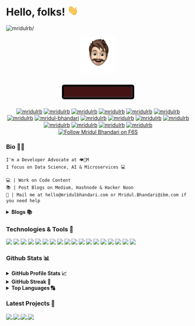 <!--
**mridulrb/mridulrb** is a ✨ _special_ ✨ repository because its `README.md` (this file) appears on your GitHub profile.

Here are some ideas to get you started:

- 🔭 I’m currently working on ...
- 🌱 I’m currently learning ...
- 👯 I’m looking to collaborate on ...
- 🤔 I’m looking for help with ...
- 💬 Ask me about ...
- 📫 How to reach me: ...
- 😄 Pronouns: ...
- ⚡ Fun fact: ...
-->

<!-- [![Header](https://raw.githubusercontent.com/mridulrb/mridulrb/master/media/Header.jpeg "Header")](https://mridulbhandari.com/) -->

# Hello, folks! <img src="https://raw.githubusercontent.com/mridulrb/mridulrb/master/media/wave.gif" width="30px"> 

<p align="left"> <img src=https://komarev.com/ghpvc/?username=mridulrb&style=plastic&color=orange alt=mridulrb/> </p>

<p align="center">
  <img src="https://raw.githubusercontent.com/mridulrb/mridulrb/master/media/logo.png" width="100px" height="100px" />
</p>

<h2 align="center"> <img src="https://raw.githubusercontent.com/mridulrb/mridulrb/master/media/signbot.gif"/> </h2>
<p align="center">
<a href=https://mridulbhandari.com target="blank"><img align="center" src=https://cdn.jsdelivr.net/npm/simple-icons@3.0.1/icons/about-dot-me.svg alt="mridulrb" height="20" width="20" /></a>
<a href=https://www.youtube.com/c/MridulBhandari target="blank"><img align="center" src=https://cdn.jsdelivr.net/npm/simple-icons@3.0.1/icons/youtube.svg alt="mridulrb" height="20" width="20" /></a>
<a href=https://www.twitch.tv/mridulrb target="blank"><img align="center" src=https://cdn.jsdelivr.net/npm/simple-icons@3.0.1/icons/twitch.svg alt="mridulrb" height="20" width="20" /></a>
<a href=https://www.kaggle.com/mridulrb target="blank"><img align="center" src=https://cdn.jsdelivr.net/npm/simple-icons@3.0.1/icons/kaggle.svg alt="mridulrb" height="20" width="20" /></a>
<a href=https://forum.freecodecamp.org/u/mridulrb/ target="blank"><img align="center" src=https://cdn.jsdelivr.net/npm/simple-icons@3.0.1/icons/freecodecamp.svg alt="mridulrb" height="20" width="20" /></a>
<a href=https://mridulrb.hashnode.dev/ target="blank"><img align="center" src=https://cdn.jsdelivr.net/npm/simple-icons@3.0.1/icons/hashnode.svg alt="mridulrb" height="20" width="20" /></a>
<a href=https://twitter.com/mridulrb target="blank"><img align="center" src=https://cdn.jsdelivr.net/npm/simple-icons@3.0.1/icons/twitter.svg alt="mridulrb" height="20" width="20" /></a>
<a href=https://linkedin.com/in/mridul-bhandari target="blank"><img align="center" src=https://cdn.jsdelivr.net/npm/simple-icons@3.0.1/icons/linkedin.svg alt="mridul-bhandari" height="20" width="20" /></a>
<a href=https://www.medium.com/@mridulrb target="blank"><img align="center" src=https://cdn.jsdelivr.net/npm/simple-icons@3.0.1/icons/medium.svg alt="mridulrb" height="20" width="20" /></a>
<a href=https://stackoverflow.com/story/mridulrb target="blank"><img align="center" src=https://cdn.jsdelivr.net/npm/simple-icons@3.0.1/icons/stackoverflow.svg alt="mridulrb" height="20" width="20" /></a>
<a href=https://www.instagram.com/mridulrb target="blank"><img align="center" src=https://cdn.jsdelivr.net/npm/simple-icons@3.0.1/icons/instagram.svg alt="mridulrb" height="20" width="20" /></a>
<a href=https://codepen.io/mridulrb target="blank"><img align="center" src=https://cdn.jsdelivr.net/npm/simple-icons@3.0.1/icons/codepen.svg alt="mridulrb" height="20" width="20" /></a>
<a href=https://dev.to/mridulrb target="blank"><img align="center" src=https://cdn.jsdelivr.net/npm/simple-icons@3.0.1/icons/dev-dot-to.svg alt="mridulrb" height="20" width="20" /></a>
<a href=https://www.facebook.com/mridulrb target="blank"><img align="center" src=https://cdn.jsdelivr.net/npm/simple-icons@3.0.1/icons/facebook.svg alt="mridulrb" height="20" width="20" /></a>
<a href=https://www.behance.net/mridulbhandari target="blank"><img align="center" src=https://cdn.jsdelivr.net/npm/simple-icons@3.0.1/icons/behance.svg alt="mridulrb" height="20" width="20" /></a>
<a href=https://dribbble.com/mridulrb target="blank"><img align="center" src=https://cdn.jsdelivr.net/npm/simple-icons@3.0.1/icons/dribbble.svg alt="mridulrb" height="20" width="20" /></a>
<a href="https://www.f6s.com/mridulrb?follow=1" target="_blank" title="Follow Mridul Bhandari on F6S"><img src="https://www.f6s.com/images/f6s-follow-green.png" border="0" align="center" width="78" height="22 " alt="Follow Mridul Bhandari on F6S" style="width: 78px; height: 22px; padding: 0px; margin: 0px;" /></a>  
</p>



### Bio 👨🏻
```
I'm a Developer Advocate at 👁🐝M  
I focus on Data Science, AI & Microservices 💻

💻 | Work on Code Content
📚 | Post Blogs on Medium, Hashnode & Hacker Noon
💬 | Mail me at hello@mridulbhandari.com or Mridul.Bhandari@ibm.com if you need help
```

<!-- ### Blogs 📚 -->
<details> 
  <summary><b>Blogs 📚</b></summary>
    - [Predict Loan Eligibility using Machine Learning Models - towards data science](https://towardsdatascience.com/predict-loan-eligibility-using-machine-learning-models-7a14ef904057) <br/>
    - [Update your chatbot on WhatsApp with IBM Watson Assistant - IBM Developer](https://medium.com/ibm-data-ai/integrating-ibm-watson-assistant-with-whatsapp-e62dcaa803fd) <br/>
    - [How to Create A Neural Network Using R - Analytics Vidhya](https://medium.com/analytics-vidhya/neural-network-using-r-fbd9156a2ffa) <br/>
    - [Call for Code® Spot Challenge Beirut: Introduction to IBM Cloud Services - CFC Daily](https://medium.com/callforcode/call-for-code-spot-challenge-beirut-introduction-to-ibm-cloud-services-part-2-767fc322d11a) <br/>
    - [How to build a demo for Cross Sell in Banking using IBM Cloud Pak for Data - IBM Data Science in Practice](https://medium.com/ibm-data-ai/how-to-build-a-demo-for-cross-sell-in-banking-using-ibm-cloud-pak-for-data-ca7ce857598b) <br/>
    - [Building a COVID-19 Virtual Banking Assistant - IBM Data Science in Practice](https://medium.com/ibm-watson/building-a-covid-19-virtual-banking-assistant-cb4252dc1bcc) <br/>
    - [Build an app using the Disaster Resiliency Starter Kit - CFC Daily](https://medium.com/callforcode/on-july-14th-2020-cloud-developer-advocate-mridul-bhandari-from-ibm-developer-and-senior-2a8d2f67c1de) <br/>
    - [Why Open Source is Important for Students?](https://dev.to/mridulrb/series/11633) <br/>
    <!-- - [How To Create An AR Treasure Hunt using A-Frame and AR.js - Towards AI](https://medium.com/towards-artificial-intelligence/ar-treasure-hunt-using-a-frame-and-ar-js-dcd07c33f771) -->
    <!-- - [Tovit - a COVID-19 toolkit - IBM Watson](https://medium.com/ibm-watson/tovit-a-covid-19-toolkit-aed5c2fc68d1)
    - [Tovit - Your go-to COVID-19 toolkit - CFC Daily](https://medium.com/callforcode/tovit-ae4554bfe92f) -->
</details>

### Technologies & Tools 🔧
![](https://img.shields.io/badge/IBM_Cloud-informational?style=flat-square&logo=IBM&logoColor=white&color=054ADA)
![](https://img.shields.io/badge/MacOS-informational?style=flat&logo=apple&logoColor=white&color=ffffff)
![](https://img.shields.io/badge/Linux-informational?style=flat&logo=linux&logoColor=white&color=f86f14)
![](https://img.shields.io/badge/VS_Code-informational?style=flat&logo=visual-studio-code&logoColor=white&color=286ac6)
![](https://img.shields.io/badge/IntelliJ_IDEA-informational?style=flat&logo=intellij-idea&logoColor=white&color=000000)
![](https://img.shields.io/badge/C-informational?style=flat-square&logo=C&logoColor=white&color=A8B9CC)
![](https://img.shields.io/badge/Java-informational?style=flat-square&logo=Java&logoColor=white&color=007396)
![](https://img.shields.io/badge/Python-informational?style=flat-square&logo=Python&logoColor=white&color=3776AB)
![](https://img.shields.io/badge/JavaScript-informational?style=flat-square&logo=JavaScript&logoColor=white&color=F7DF1E)
![](https://img.shields.io/badge/HTML/CSS/HTML5-informational?style=flat-square&logo=html5&logoColor=white&color=E34F26)
![](https://img.shields.io/badge/NodeJS-informational?style=flat-square&logo=npm&logoColor=white&color=339933)
![](https://img.shields.io/badge/ReactJS-informational?style=flat-square&logo=React&logoColor=white&color=61DAFB)
![](https://img.shields.io/badge/ReactNative-informational?style=flat-square&logo=React&logoColor=white&color=61DAFB)
![](https://img.shields.io/badge/R/RStudio-informational?style=flat-square&logo=R&logoColor=white&color=276DC3)
![](https://img.shields.io/badge/Bash_Scripting-informational?style=flat-square&logo=gnu-bash&logoColor=white&color=4EAA25)
![](https://img.shields.io/badge/Red_Hat_OpenShift-informational?style=flat-square&logo=red-hat-open-shift&logoColor=white&color=EE0000)
![](https://img.shields.io/badge/Kubernetes-informational?style=flat-square&logo=kubernetes&logoColor=white&color=326CE5)
![](https://img.shields.io/badge/Docker-informational?style=flat-square&logo=docker&logoColor=white&color=2496ED)




### Github Stats 📊
<details> 
  <summary><b>GitHub Profile Stats 📈</b></summary>
    <a href="https://github.com/mridulrb/mridulrb">
    <img align="center" src="https://github-readme-stats.vercel.app/api?username=mridulrb&count_private=true&show_icons=true&theme=highcontrast&include_all_commits=true" alt="git stats"/>
    </a>
</details> 

<details> 
  <summary><b>GitHub Streak 💯</b></summary>
   <img align="center" src="https://github-readme-streak-stats.herokuapp.com/?user=mridulrb&theme=dark" alt="git stats"/>
<!-- [![GitHub Streak](https://github-readme-streak-stats.herokuapp.com/?user=mridulrb&theme=dark)](https://git.io/streak-stats) -->
</details> 

<details> 
  <summary><b>Top Languages 🔠</b></summary>
    <!-- ### Top Languages 🔠 -->
    <a href="https://github.com/mridulrb/mridulrb">
    <img align="center"src="https://github-readme-stats.vercel.app/api/top-langs/?username=mridulrb&hide=HTML,CSS&theme=dracula" alt="git stats"/>
    </a>
</details> 

### Latest Projects 📖
<a href="https://github.com/mridulrb/Predict-loan-eligibility-using-IBM-Watson-Studio">
<img align="center" src="https://github-readme-stats.vercel.app/api/pin/?username=mridulrb&repo=Predict-loan-eligibility-using-IBM-Watson-Studio&show_owner=True&theme=dracula"/>
</a>

<a href="https://github.com/mridulrb/Integrating-Watson-Assistant-with-Whatsapp">
<img align="center" src="https://github-readme-stats.vercel.app/api/pin/?username=mridulrb&repo=Integrating-Watson-Assistant-with-Whatsapp&show_owner=True&theme=synthwave"/>
</a>

<a href="https://github.com/mridulrb/Tovit">
<img align="center" src="https://github-readme-stats.vercel.app/api/pin/?username=mridulrb&repo=Tovit&show_owner=True&theme=cobalt"/>
</a>

<a href="https://github.com/mridulrb/Bank-Virtual-Assistant">
<img align="center" src="https://github-readme-stats.vercel.app/api/pin/?username=mridulrb&repo=Bank-Virtual-Assistant&show_owner=True&theme=onedark"/>
</a>

<!-- [![ReadMe Card](https://github-readme-stats.vercel.app/api/pin/?username=mridulrb&repo=watson-stock-market-predictor&show_owner=True&theme=gotham)](https://github.com/mridulrb/watson-stock-market-predictor) -->

<!-- ### GitHub Pins 📌

[![ReadMe Card](https://github-readme-stats.vercel.app/api/pin/?username=mridulrb&repo=Tovit&show_owner=True&theme=dark)](https://github.com/mridulrb/Tovit)

[![ReadMe Card](https://github-readme-stats.vercel.app/api/pin/?username=mridulrb&repo=Bank-Virtual-Assistant&show_owner=True&theme=radical)](https://github.com/mridulrb/Bank-Virtual-Assistant)

[![ReadMe Card](https://github-readme-stats.vercel.app/api/pin/?username=mridulrb&repo=AR_Treasure_Hunt_using_A-Frame_and_AR.js&show_owner=True&theme=merko)](https://github.com/mridulrb/AR_Treasure_Hunt_using_A-Frame_and_AR.js)

[![ReadMe Card](https://github-readme-stats.vercel.app/api/pin/?username=mridulrb&repo=Neural-Network-in-R&show_owner=True&theme=gruvbox)](https://github.com/mridulrb/Neural-Network-in-R)

[![ReadMe Card](https://github-readme-stats.vercel.app/api/pin/?username=mridulrb&repo=Khibra&show_owner=True&theme=tokyonight)](https://github.com/mridulrb/Khibra)

[![ReadMe Card](https://github-readme-stats.vercel.app/api/pin/?username=mridulrb&repo=Spotify-Playlist-ReactNative-GraphQL&show_owner=True&theme=onedark)](https://github.com/mridulrb/Spotify-Playlist-ReactNative-GraphQL) -->



<!-- <a href="https://github.com/mridulrb/Tovit">
  <img align="left" src="https://github-readme-stats.vercel.app/api/pin/?username=mridulrb&repo=Tovit&show_owner=True&theme=dark" width="425px" height="120px"/>
</a>


<a href="https://github.com/mridulrb/Bank-Virtual-Assistant">
  <img align="left" src="https://github-readme-stats.vercel.app/api/pin/?username=mridulrb&repo=Bank-Virtual-Assistant&show_owner=True&theme=radical" width="425px" height="120px" />
</a>

<a href="https://github.com/mridulrb/Solution-Starter-Kit-Disasters-2020">
  <img align="left" src="https://github-readme-stats.vercel.app/api/pin/?username=mridulrb&repo=Solution-Starter-Kit-Disasters-2020&show_owner=True&theme=merko" width="425px" height="120px" />
</a>

<a href="https://github.com/mridulrb/node-red-contrib-twc-covid19-tracker">
  <img align="left" src="https://github-readme-stats.vercel.app/api/pin/?username=mridulrb&repo=node-red-contrib-twc-covid19-tracker&show_owner=True&theme=gruvbox" width="425px" height="120px" />
</a>

<a href="https://github.com/mridulrb/AR_Treasure_Hunt_using_A-Frame_and_AR.js">
  <img align="left" src="https://github-readme-stats.vercel.app/api/pin/?username=mridulrb&repo=AR_Treasure_Hunt_using_A-Frame_and_AR.js&show_owner=True&theme=tokyonight" width="425px" height="120px" />
</a>

<a href="https://github.com/mridulrb/Neural-Network-in-R">
  <img align="left" src="https://github-readme-stats.vercel.app/api/pin/?username=mridulrb&repo=Neural-Network-in-R&show_owner=True&theme=onedark" width="425px" height="120px" />
</a>

<a href="https://github.com/mridulrb/Spotify-Playlist-ReactNative-GraphQL">
  <img align="left" src="https://github-readme-stats.vercel.app/api/pin/?username=mridulrb&repo=Spotify-Playlist-ReactNative-GraphQL&show_owner=True&theme=cobalt" width="425px" height="120px" />
</a>

<a href="https://github.com/mridulrb/Khibra">
  <img align="left" src="https://github-readme-stats.vercel.app/api/pin/?username=mridulrb&repo=Khibra&show_owner=True&theme=synthwave" width="425px" height="150px" />
</a>  -->



